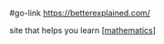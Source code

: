 #go-link https://betterexplained.com/

site that helps you learn [[mathematics]]

[//begin]: # "Autogenerated link references for markdown compatibility"
[mathematics]: mathematics.md "mathematics"
[//end]: # "Autogenerated link references"